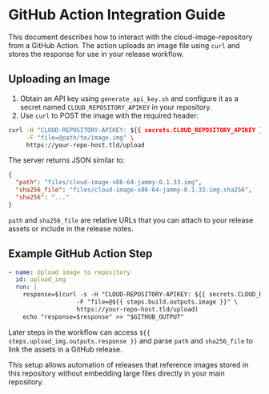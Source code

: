 # GitHub Action Integration Guide

This document describes how to interact with the cloud-image-repository from a GitHub Action. The action uploads an image file using `curl` and stores the response for use in your release workflow.

## Uploading an Image

1. Obtain an API key using `generate_api_key.sh` and configure it as a secret named `CLOUD_REPOSITORY_APIKEY` in your repository.
2. Use `curl` to POST the image with the required header:

```bash
curl -H "CLOUD-REPOSITORY-APIKEY: ${{ secrets.CLOUD_REPOSITORY_APIKEY }}" \
     -F "file=@path/to/image.img" \
     https://your-repo-host.tld/upload
```

The server returns JSON similar to:

```json
{
  "path": "files/cloud-image-x86-64-jammy-0.1.33.img",
  "sha256_file": "files/cloud-image-x86-64-jammy-0.1.33.img.sha256",
  "sha256": "..."
}
```

`path` and `sha256_file` are relative URLs that you can attach to your release assets or include in the release notes.

## Example GitHub Action Step

```yaml
- name: Upload image to repository
  id: upload_img
  run: |
    response=$(curl -s -H "CLOUD-REPOSITORY-APIKEY: ${{ secrets.CLOUD_REPOSITORY_APIKEY }}" \
                   -F "file=@${{ steps.build.outputs.image }}" \
                   https://your-repo-host.tld/upload)
    echo "response=$response" >> "$GITHUB_OUTPUT"
```

Later steps in the workflow can access `${{ steps.upload_img.outputs.response }}` and parse `path` and `sha256_file` to link the assets in a GitHub release.

This setup allows automation of releases that reference images stored in this repository without embedding large files directly in your main repository.
